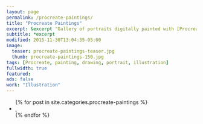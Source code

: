 ```yaml
---
layout: page
permalink: /procreate-paintings/
title: "Procreate Paintings"
excerpt: &excerpt "Gallery of portraits digitally painted with [Procreate](http://procreate.si/) on an iPad."
subtitle: *excerpt
modified: 2015-11-30T13:04:35-05:00
image: 
  teaser: procreate-paintings-teaser.jpg
  thumb: procreate-paintings-150.jpg
tags: [Procreate, painting, drawing, portrait, illustration]
fullwidth: true
featured: 
ads: false
work: "Illustration"
---
```


<ul class="th-grid">
{% for post in site.categories.procreate-paintings %}
  <li>
    <a href="{{ site.url }}{{ post.url }}" title="{{ post.title }}">
      <img class="load" src="{{ site.url }}/assets/images/preload-150.png" data-original="{{ site.url }}/assets/images/{{ post.image.thumb }}" alt="">
      <noscript><img src="{{ site.url }}/assets/images/{{ post.image.thumb }}" alt=""></noscript>
    </a>
  </li>
{% endfor %}
</ul>
